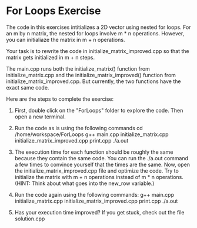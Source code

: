 # For Loops Exercise

The code in this exercises intitializes a 2D vector using nested for loops. For an m by n matrix, the nested for loops involve m * n operations. However, you can initialiaze the matrix in m + n operations.

Your task is to rewrite the code in initialize_matrix_improved.cpp so that the matrix gets initialized in m + n steps. 

The main.cpp runs both the initialize_matrix() function from initialize_matrix.cpp and the initialize_matrix_improved() function from initialize_matrix_improved.cpp. But currently, the two functions have the exact same code.

Here are the steps to complete the exercise:
1. First, double click on the "ForLoops" folder to explore the code. Then open a new terminal.
2. Run the code as is using the following commands
cd /home/workspace/ForLoops
g++ main.cpp initialize_matrix.cpp initialize_matrix_improved.cpp print.cpp
./a.out

3. The execution time for each function should be roughly the same because they contain the same code. You can run the ./a.out command a few times to convince yourself that the times are the same. Now, open the initialize_matrix_improved.cpp file and optimize the code. Try to initialize the matrix with m + n operations instead of m * n operations. (HINT: Think about what goes into the new_row variable.)

4. Run the code again using the following commands:
g++ main.cpp initialize_matrix.cpp initialize_matrix_improved.cpp print.cpp
./a.out

5. Has your execution time improved? If you get stuck, check out the file solution.cpp